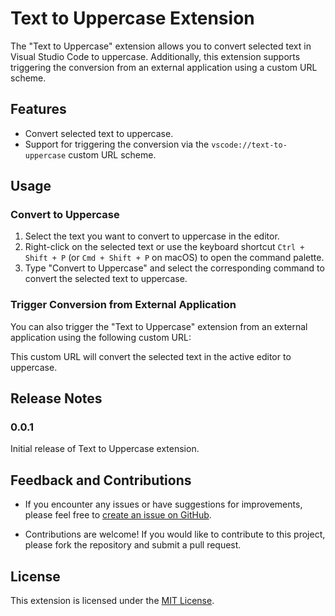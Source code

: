 # Text to Uppercase Extension

The "Text to Uppercase" extension allows you to convert selected text in Visual Studio Code to uppercase. Additionally, this extension supports triggering the conversion from an external application using a custom URL scheme.

## Features

- Convert selected text to uppercase.
- Support for triggering the conversion via the `vscode://text-to-uppercase` custom URL scheme.

## Usage

### Convert to Uppercase

1. Select the text you want to convert to uppercase in the editor.
2. Right-click on the selected text or use the keyboard shortcut `Ctrl + Shift + P` (or `Cmd + Shift + P` on macOS) to open the command palette.
3. Type "Convert to Uppercase" and select the corresponding command to convert the selected text to uppercase.

### Trigger Conversion from External Application

You can also trigger the "Text to Uppercase" extension from an external application using the following custom URL:


This custom URL will convert the selected text in the active editor to uppercase.

## Release Notes

### 0.0.1

Initial release of Text to Uppercase extension.

## Feedback and Contributions

- If you encounter any issues or have suggestions for improvements, please feel free to [create an issue on GitHub](https://github.com/YourGitHubUsername/text-to-uppercase/issues).

- Contributions are welcome! If you would like to contribute to this project, please fork the repository and submit a pull request.

## License

This extension is licensed under the [MIT License](LICENSE).

